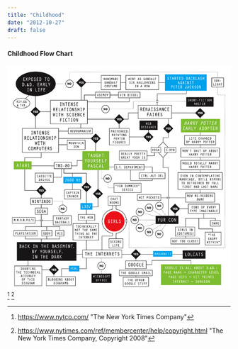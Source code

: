 ```yaml
---
title: "Childhood"
date: "2012-10-27"
draft: false
---
```


#### Childhood Flow Chart


![Childhood Flow Chart](/images/09opart.large.gif "Childhood Flow Chart, Copyright 2008 - The New York Times Company") [^1] [^2]

[^1]: https://www.nytco.com/        								"The New York Times Company"
[^2]: https://www.nytimes.com/ref/membercenter/help/copyright.html  "The New York Times Company, Copyright 2008"